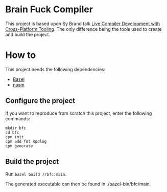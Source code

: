 # Brain Fuck Compiler

This project is based upon Sy Brand talk [Live Compiler Development with Cross-Platform Tooling](https://www.youtube.com/watch?v=Jw2n5QSul34). The only difference being the tools used to create and build the project.

# How to

This project needs the following dependencies:

- [Bazel](https://docs.bazel.build/versions/main/install.html)
- [nasm](https://www.nasm.us/)

## Configure the project

If you want to reproduce from scratch this project, enter the following commands:

```console
mkdir bfc
cd bfc
cpm init
cpm add fmt spdlog
cpm generate
```

## Build the project

Run `bazel build //bfc:main`.

The generated executable can then be found in ./bazel-bin/bfc/main.
